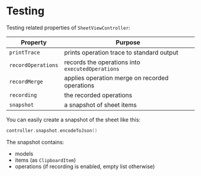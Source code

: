 # Testing

Testing related properties of `SheetViewController`:

| Property           | Purpose                                          |
|--------------------|--------------------------------------------------|
| `printTrace`       | prints operation trace to standard output        |
| `recordOperations` | records the operations into `executedOperations` |
| `recordMerge`      | applies operation merge on recorded operations   |
| `recording`        | the recorded operations                          |
| `snapshot`         | a snapshot of sheet items                        |

You can easily create a snapshot of the sheet like this:

```kotlin
controller.snapshot.encodeToJson()
```

The snapshot contains:

- models
- items (as `ClipboardItem`)
- operations (if recording is enabled, empty list otherwise)